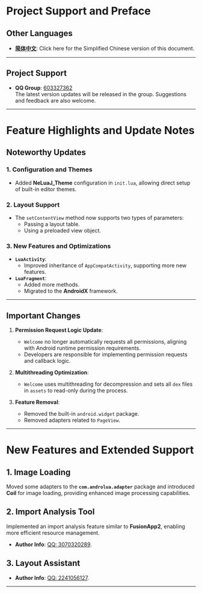 # Project Support and Preface

## **Other Languages**
- **[简体中文](README_CN.md)**: Click here for the Simplified Chinese version of this document.

---  

## **Project Support**
- **QQ Group**: [603327362](https://qm.qq.com/cgi-bin/qm/qr?k=Y4DCrLhx2bie5LaLF4msQOHLVY1s7EeN&jump_from=webapi&authKey=KV3sOndkaiImC7LZB3Rt37sCOyRG3akbzURt+4GyQXps2x1EkyCQl7D3+16GQXyE)  
  The latest version updates will be released in the group. Suggestions and feedback are also welcome.

---

# Feature Highlights and Update Notes

## **Noteworthy Updates**
### **1. Configuration and Themes**
- Added **NeLuaJ_Theme** configuration in `init.lua`, allowing direct setup of built-in editor themes.

### **2. Layout Support**
- The `setContentView` method now supports two types of parameters:
    - Passing a layout table.
    - Using a preloaded view object.

### **3. New Features and Optimizations**
- **`LuaActivity`**:
    - Improved inheritance of `AppCompatActivity`, supporting more new features.
- **`LuaFragment`**:
    - Added more methods.
    - Migrated to the **AndroidX** framework.

---  

## **Important Changes**
1. **Permission Request Logic Update**:
    - `Welcome` no longer automatically requests all permissions, aligning with Android runtime permission requirements.
    - Developers are responsible for implementing permission requests and callback logic.

2. **Multithreading Optimization**:
    - `Welcome` uses multithreading for decompression and sets all `dex` files in `assets` to read-only during the process.

3. **Feature Removal**:
    - Removed the built-in `android.widget` package.
    - Removed adapters related to `PageView`.

---  

# New Features and Extended Support

## **1. Image Loading**
Moved some adapters to the **`com.androlua.adapter`** package and introduced **Coil** for image loading, providing enhanced image processing capabilities.

## **2. Import Analysis Tool**
Implemented an import analysis feature similar to **FusionApp2**, enabling more efficient resource management.
- **Author Info**: [QQ: 3070320289](#).

## **3. Layout Assistant**
- **Author Info**: [QQ: 2241056127](#).

---  